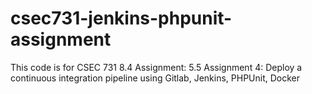 # csec731-jenkins-phpunit-assignment

This code is for CSEC 731 8.4 Assignment: 5.5 Assignment 4: Deploy a continuous integration pipeline using Gitlab, Jenkins, PHPUnit, Docker